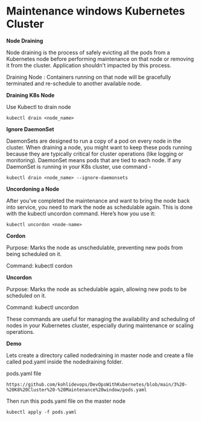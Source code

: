 # Maintenance windows Kubernetes Cluster

**Node Draining**

Node draining is the process of safely evicting all the pods from a Kubernetes node before performing maintenance on that node or removing it from the cluster.
Application shouldn't impacted by this process.

Draining Node : Containers running on that node will be gracefully terminated and re-schedule to another available node.

**Draining K8s Node**

Use Kubectl to drain node

```
kubectl drain <node_name>
```

**Ignore DaemonSet**

DaemonSets are designed to run a copy of a pod on every node in the cluster. When draining a node, you might want to keep these pods running because they are typically critical for cluster operations (like logging or monitoring). 
DaemonSet means pods that are tied to each node. If any DaemonSet is running in your K8s cluster,
use command -

```
kubectl drain <node_name> --ignore-daemonsets
```

**Uncordoning a Node**

After you’ve completed the maintenance and want to bring the node back into service, you need to mark the node as schedulable again. This is done with the kubectl uncordon command. Here’s how you use it:

```
kubectl uncordon <node-name>
```

**Cordon**

Purpose: Marks the node as unschedulable, preventing new pods from being scheduled on it.

Command: kubectl cordon <node-name>

**Uncordon**

Purpose: Marks the node as schedulable again, allowing new pods to be scheduled on it.

Command: kubectl uncordon <node-name>
  
These commands are useful for managing the availability and scheduling of nodes in your Kubernetes cluster, especially during maintenance or scaling operations.

**Demo**

Lets create a directory called nodedraining in master node and create a file called pod.yaml inside the nodedraining folder.

pods.yaml file

```
https://github.com/kohlidevops/DevOpsWithKubernetes/blob/main/3%20-%20K8%20Cluster%20-%20Maintenance%20window/pods.yaml
```

Then run this pods.yaml file on the master node

```
kubectl apply -f pods.yaml
```





